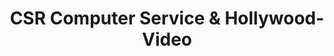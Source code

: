 ---
title: "CSR Computer Service & Hollywood-Video"
url: /murg/csr-computer-service-und-hollywood-video/
shop: Computer
---